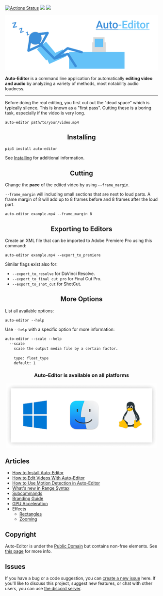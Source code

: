 [![Actions Status](https://github.com/wyattblue/auto-editor/workflows/build/badge.svg)](https://github.com/wyattblue/auto-editor/actions)
<a href="https://discord.com/invite/kMHAWJJ/"><img src="https://img.shields.io/discord/711767814821773372?color=%237289DA&label=chat&logo=discord&logoColor=white"></a>
<img src="https://img.shields.io/badge/version-21w40a-blue.svg">
<p align="center"><img src="https://raw.githubusercontent.com/wyattblue/auto-editor/master/articles/imgs/auto-editor_banner.png" title="Auto-Editor" width="700"></p>

**Auto-Editor** is a command line application for automatically **editing video and audio** by analyzing a variety of methods, most notability audio loudness.

---

Before doing the real editing, you first cut out the "dead space" which is typically silence. This is known as a "first pass". Cutting these is a boring task, especially if the video is very long.


```
auto-editor path/to/your/video.mp4
```

<h2 align="center">Installing</h2>

```
pip3 install auto-editor
```

See [Installing](https://auto-editor.com/cli/installing) for additional information.


<h2 align="center">Cutting</h2>

Change the **pace** of the edited video by using `--frame_margin`.

`--frame_margin` will including small sections that are next to loud parts. A frame margin of 8 will add up to 8 frames before and 8 frames after the loud part.

```
auto-editor example.mp4 --frame_margin 8
```


<h2 align="center">Exporting to Editors</h2>

Create an XML file that can be imported to Adobe Premiere Pro using this command:

```
auto-editor example.mp4 --export_to_premiere
```

Similar flags exist also for:

- `--export_to_resolve` for DaVinci Resolve.
- `--export_to_final_cut_pro` for Final Cut Pro.
- `--export_to_shot_cut` for ShotCut.


<h2 align="center">More Options</h2>

List all available options:

```
auto-editor --help
```

Use `--help` with a specific option for more information:

```
auto-editor --scale --help
  --scale
    scale the output media file by a certain factor.

    type: float_type
    default: 1
```


<h3 align="center">Auto-Editor is available on all platforms</h3>
<p align="center"><img src="https://raw.githubusercontent.com/WyattBlue/auto-editor/master/articles/imgs/cross_platform.png" width="500" title="Windows, MacOS, and Linux"></p>


## Articles
 - [How to Install Auto-Editor](https://auto-editor.com/cli/installing)
 - [How to Edit Videos With Auto-Editor](https://auto-editor.com/cli/editing)
 - [How to Use Motion Detection in Auto-Editor](https://auto-editor.com/cli/motion_detection)
 - [What's new in Range Syntax](https://auto-editor.com/cli/range_syntax)
 - [Subcommands](https://auto-editor.com/cli/subcommands)
 - [Branding Guide](https://auto-editor.com/docs/branding)
 - [GPU Acceleration](https://auto-editor.com/docs/gpu_acceleration)
 - Effects
   - [Rectangles](https://auto-editor.com/cli/effects/rectangles)
   - [Zooming](https://auto-editor.com/cli/effects/zooming)
 
## Copyright
Auto-Editor is under the [Public Domain](https://github.com/WyattBlue/auto-editor/blob/master/LICENSE) but contains non-free elements. See [this page](https://github.com/WyattBlue/auto-editor/blob/master/articles/legalinfo.md) for more info.


## Issues
If you have a bug or a code suggestion, you can [create a new issue](https://github.com/WyattBlue/auto-editor/issues/new) here. If you'll like to discuss this project, suggest new features, or chat with other users, you can use [the discord server](https://discord.com/invite/kMHAWJJ).
